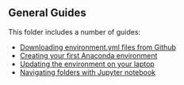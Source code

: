 ## General Guides

This folder includes a number of guides:

- [Downloading environment.yml files from Github](downloading-environment-files.md)
- [Creating your first Anaconda environment](creating-your-first-environment.md)
- [Updating the environment on your laptop](updating-your-environment.md)
- [Navigating folders with Jupyter notebook](jupyter-notebook-and-folders.md)

